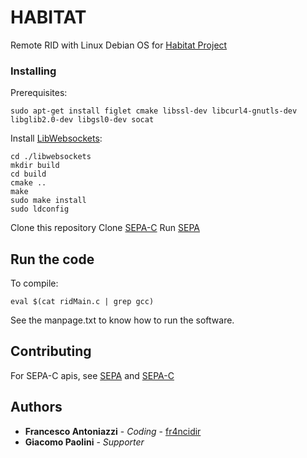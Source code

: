 # HABITAT
Remote RID with Linux Debian OS for [Habitat Project](www.habitatproject.info)

### Installing
Prerequisites:
```
sudo apt-get install figlet cmake libssl-dev libcurl4-gnutls-dev libglib2.0-dev libgsl0-dev socat
```
Install [LibWebsockets](https://github.com/warmcat/libwebsockets):
```
cd ./libwebsockets
mkdir build
cd build
cmake ..
make
sudo make install
sudo ldconfig
```
Clone this repository
Clone [SEPA-C](https://github.com/arces-wot/SEPA-C)
Run [SEPA](https://github.com/arces-wot/SEPA)

## Run the code
To compile:
```
eval $(cat ridMain.c | grep gcc)
```
See the manpage.txt to know how to run the software.

## Contributing
For SEPA-C apis, see [SEPA](https://github.com/arces-wot/SEPA) and [SEPA-C](https://github.com/arces-wot/SEPA-C)

## Authors
* **Francesco Antoniazzi** - *Coding* - [fr4ncidir](https://github.com/fr4ncidir)
* **Giacomo Paolini** - *Supporter*
